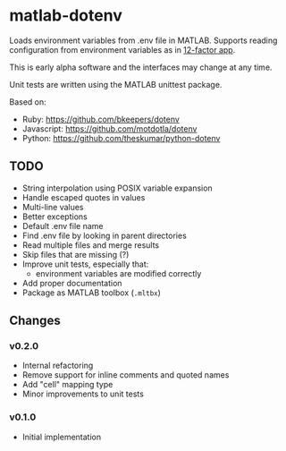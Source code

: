# matlab-dotenv

Loads environment variables from .env file in MATLAB. Supports
reading configuration from environment variables as in
[12-factor app](https://12factor.net/config).

This is early alpha software and the interfaces may change at any time.

Unit tests are written using the MATLAB unittest package.

Based on:
* Ruby: <https://github.com/bkeepers/dotenv>
* Javascript: <https://github.com/motdotla/dotenv>
* Python: <https://github.com/theskumar/python-dotenv>

## TODO

* String interpolation using POSIX variable expansion
* Handle escaped quotes in values
* Multi-line values
* Better exceptions
* Default .env file name
* Find .env file by looking in parent directories
* Read multiple files and merge results
* Skip files that are missing (?)
* Improve unit tests, especially that:
    * environment variables are modified correctly
* Add proper documentation
* Package as MATLAB toolbox (`.mltbx`)

## Changes

### v0.2.0

* Internal refactoring
* Remove support for inline comments and quoted names
* Add "cell" mapping type
* Minor improvements to unit tests

### v0.1.0

* Initial implementation
